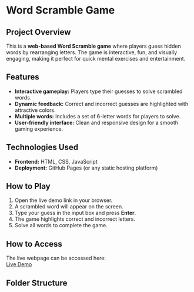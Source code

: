 # Word Scramble Game

## Project Overview
This is a **web-based Word Scramble game** where players guess hidden words by rearranging letters. The game is interactive, fun, and visually engaging, making it perfect for quick mental exercises and entertainment.

## Features
- **Interactive gameplay:** Players type their guesses to solve scrambled words.
- **Dynamic feedback:** Correct and incorrect guesses are highlighted with attractive colors.
- **Multiple words:** Includes a set of 6-letter words for players to solve.
- **User-friendly interface:** Clean and responsive design for a smooth gaming experience.

## Technologies Used
- **Frontend:** HTML, CSS, JavaScript
- **Deployment:** GitHub Pages (or any static hosting platform)

## How to Play
1. Open the live demo link in your browser.  
2. A scrambled word will appear on the screen.  
3. Type your guess in the input box and press **Enter**.  
4. The game highlights correct and incorrect letters.  
5. Solve all words to complete the game.

## How to Access
The live webpage can be accessed here:  
[Live Demo](https://yourusername.github.io/repository-name/)

## Folder Structure

